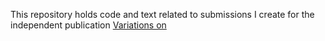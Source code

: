 This repository holds code and text related to submissions I create for the independent publication [Variations on](http://variationson.us/)